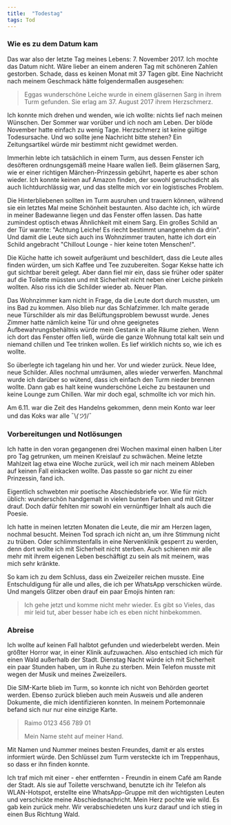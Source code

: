 ```yaml
---
title:  "Todestag"
tags: Tod
---
```


### Wie es zu dem Datum kam

Das war also der letzte Tag meines Lebens: 7. November 2017. Ich mochte das Datum nicht. Wäre lieber an einem anderen Tag mit schöneren Zahlen gestorben. Schade, dass es keinen Monat mit 37 Tagen gibt. Eine Nachricht nach meinem Geschmack hätte folgendermaßen ausgesehen:

> Eggas wunderschöne Leiche wurde in einem gläsernen Sarg in ihrem Turm gefunden. Sie erlag am 37. August 2017 ihrem Herzschmerz.

Ich konnte mich drehen und wenden, wie ich wollte: nichts lief nach meinen Wünschen. Der Sommer war vorüber und ich noch am Leben. Der blöde November hatte einfach zu wenig Tage. Herzschmerz ist keine gültige Todesursache. Und wo sollte jene Nachricht bitte stehen? Ein Zeitungsartikel würde mir bestimmt nicht gewidmet werden.

Immerhin lebte ich tatsächlich in einem Turm, aus dessen Fenster ich desöfteren ordnungsgemäß meine Haare wallen ließ. Beim gläsernen Sarg, wie er einer richtigen Märchen-Prinzessin gebührt, haperte es aber schon wieder. Ich konnte keinen auf Amazon finden, der sowohl geruchsdicht als auch lichtdurchlässig war, und das stellte mich vor ein logistisches Problem.

Die Hinterbliebenen sollten im Turm ausruhen und trauern können, während sie ein letztes Mal meine Schönheit bestaunten. Also dachte ich, ich würde in meiner Badewanne liegen und das Fenster offen lassen. Das hatte zumindest optisch etwas Ähnlichkeit mit einem Sarg. Ein großes Schild an der Tür warnte: "Achtung Leiche! Es riecht bestimmt unangenehm da drin". Und damit die Leute sich auch ins Wohnzimmer trauten, hatte ich dort ein Schild angebracht "Chillout Lounge - hier keine toten Menschen!".

Die Küche hatte ich soweit aufgeräumt und beschildert, dass die Leute alles finden würden, um sich Kaffee und Tee zuzubereiten. Sogar Kekse hatte ich gut sichtbar bereit gelegt. Aber dann fiel mir ein, dass sie früher oder später auf die Toilette müssten und mit Sicherheit nicht neben einer Leiche pinkeln wollten. Also riss ich die Schilder wieder ab. Neuer Plan.

Das Wohnzimmer kam nicht in Frage, da die Leute dort durch mussten, um ins Bad zu kommen. Also blieb nur das Schlafzimmer. Ich malte gerade neue Türschilder als mir das Belüftungsproblem bewusst wurde. Jenes Zimmer hatte nämlich keine Tür und ohne geeignetes Aufbewahrungsbehältnis würde mein Gestank in alle Räume ziehen. Wenn ich dort das Fenster offen ließ, würde die ganze Wohnung total kalt sein und niemand chillen und Tee trinken wollen. Es lief wirklich nichts so, wie ich es wollte.

So überlegte ich tagelang hin und her. Vor und wieder zurück. Neue Idee, neue Schilder. Alles nochmal umräumen, alles wieder verwerfen. Manchmal wurde ich darüber so wütend, dass ich einfach den Turm nieder brennen wollte. Dann gab es halt keine wunderschöne Leiche zu bestaunen und keine Lounge zum Chillen. War mir doch egal, schmollte ich vor mich hin.

Am 6.11. war die Zeit des Handelns gekommen, denn mein Konto war leer und das Koks war alle ¯\\_(ツ)_/¯ 


### Vorbereitungen und Notlösungen

Ich hatte in den voran gegangenen drei Wochen maximal einen halben Liter pro Tag getrunken, um meinen Kreislauf zu schwächen. Meine letzte Mahlzeit lag etwa eine Woche zurück, weil ich mir nach meinem Ableben auf keinen Fall einkacken wollte. Das passte so gar nicht zu einer Prinzessin, fand ich.

Eigentlich schwebten mir poetische Abschiedsbriefe vor. Wie für mich üblich: wunderschön handgemalt in vielen bunten Farben und mit Glitzer drauf. Doch dafür fehlten mir sowohl ein vernünftiger Inhalt als auch die Poesie.

Ich hatte in meinen letzten Monaten die Leute, die mir am Herzen lagen, nochmal besucht. Meinen Tod sprach ich nicht an, um ihre Stimmung nicht zu trüben. Oder schlimmstenfalls in eine Nervenklinik gesperrt zu werden, denn dort wollte ich mit Sicherheit nicht sterben. Auch schienen mir alle mehr mit ihrem eigenen Leben beschäftigt zu sein als mit meinem, was mich sehr kränkte.

So kam ich zu dem Schluss, dass ein Zweizeiler reichen musste. Eine Entschuldigung für alle und alles, die ich per WhatsApp verschicken würde. Und mangels Glitzer oben drauf ein paar Emojis hinten ran:

> Ich gehe jetzt und komme nicht mehr wieder. Es gibt so Vieles, das mir leid tut, aber besser habe ich es eben nicht hinbekommen.
> 

### Abreise

Ich wollte auf keinen Fall halbtot gefunden und wiederbelebt werden. Mein größter Horror war, in einer Klinik aufzuwachen. Also entschied ich mich für einen Wald außerhalb der Stadt. Dienstag Nacht würde ich mit Sicherheit ein paar Stunden haben, um in Ruhe zu sterben. Mein Telefon musste mit wegen der Musik und meines Zweizeilers.

Die SIM-Karte blieb im Turm, so konnte ich nicht von Behörden geortet werden. Ebenso zurück blieben auch mein Ausweis und alle anderen Dokumente, die mich identifizieren konnten. In meinem Portemonnaie befand sich nur nur eine einzige Karte.

> Raimo
> 0123 456 789 01
> 
> Mein Name steht auf meiner Hand.

Mit Namen und Nummer meines besten Freundes, damit er als erstes informiert würde. Den Schlüssel zum Turm versteckte ich im Treppenhaus, so dass er ihn finden konnte.

Ich traf mich mit einer - eher entfernten - Freundin in einem Café am Rande der Stadt. Als sie auf Toilette verschwand, benutzte ich ihr Telefon als WLAN-Hotspot, erstellte eine WhatsApp-Gruppe mit den wichtigsten Leuten und verschickte meine Abschiedsnachricht. Mein Herz pochte wie wild. Es gab kein zurück mehr. Wir verabschiedeten uns kurz darauf und ich stieg in einen Bus Richtung Wald.

